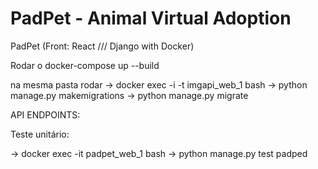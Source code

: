 # PadPet - Animal Virtual Adoption
 
PadPet (Front: React /// Django with Docker)

Rodar o 
docker-compose up --build

na mesma pasta rodar 
-> docker exec -i -t imgapi_web_1 bash
-> python manage.py makemigrations
-> python manage.py migrate



API
ENDPOINTS:


Teste unitário:

-> docker exec -it padpet_web_1 bash
-> python manage.py test padped
 



